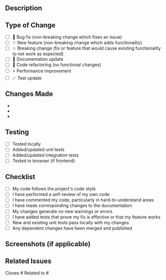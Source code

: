 ## Description
<!-- Provide a brief description of the changes in this PR -->

## Type of Change
<!-- Mark the relevant option with an 'x' -->

- [ ] 🐛 Bug fix (non-breaking change which fixes an issue)
- [ ] ✨ New feature (non-breaking change which adds functionality)
- [ ] 💥 Breaking change (fix or feature that would cause existing functionality to not work as expected)
- [ ] 📝 Documentation update
- [ ] 🎨 Code refactoring (no functional changes)
- [ ] ⚡ Performance improvement
- [ ] ✅ Test update

## Changes Made
<!-- List the key changes made in this PR -->

-
-
-

## Testing
<!-- Describe the tests you ran and how to reproduce -->

- [ ] Tested locally
- [ ] Added/updated unit tests
- [ ] Added/updated integration tests
- [ ] Tested in browser (if frontend)

## Checklist
<!-- Mark completed items with an 'x' -->

- [ ] My code follows the project's code style
- [ ] I have performed a self-review of my own code
- [ ] I have commented my code, particularly in hard-to-understand areas
- [ ] I have made corresponding changes to the documentation
- [ ] My changes generate no new warnings or errors
- [ ] I have added tests that prove my fix is effective or that my feature works
- [ ] New and existing unit tests pass locally with my changes
- [ ] Any dependent changes have been merged and published

## Screenshots (if applicable)
<!-- Add screenshots to help explain your changes -->

## Related Issues
<!-- Link to related issues using #issue_number -->

Closes #
Related to #
